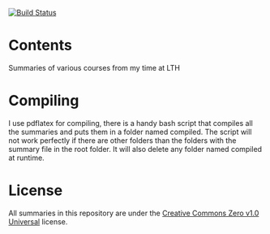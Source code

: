 [![Build Status](https://api.travis-ci.com/frednordell/summaries.svg)](https://travis-ci.com/frednordell/summaries)

# Contents
Summaries of various courses from my time at LTH

# Compiling
I use pdflatex for compiling, there is a handy bash script that compiles all the summaries and puts them in a folder named compiled. The script will not work perfectly if there are other folders than the folders with the summary file in the root folder. It will also delete any folder named compiled at runtime.

# License
All summaries in this repository are under the [Creative Commons Zero v1.0 Universal](https://creativecommons.org/publicdomain/zero/1.0/) license.
